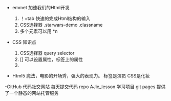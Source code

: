 - emmet 加速我们的Html开发
    1. ！+tab 快速的完成Html结构的输入
    2. CSS选择器
        .starwars-demo .classname
    3. 多个元素可以用 *n

- CSS 知识点
    1. CSS选择器 query selector
    2. [] 可以设置属性，标签上的属性
    3. 

- Html5 魔法，电影的开场秀，强大的表现力。
    标签是演员
    CSS是化妆

-GitHub 代码社交网站
    每天提交代码
    repo AJie_lesson 学习项目
    git pages 提供了一个静态的网站托管服务
